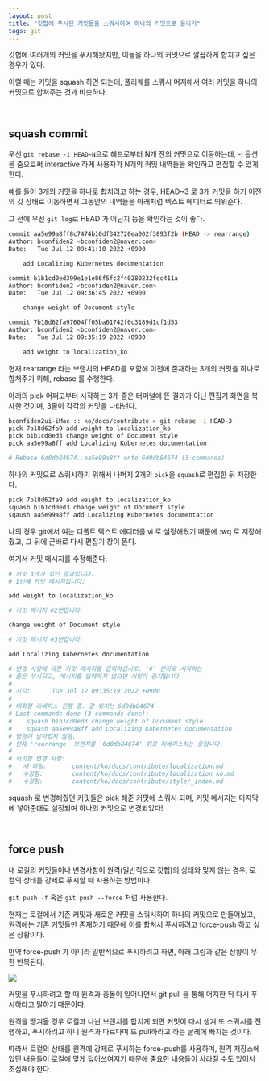 ```yaml
---
layout: post
title: "깃헙에 푸시된 커밋들을 스쿼시하여 하나의 커밋으로 올리기"
tags: git
---
```


깃헙에 여러개의 커밋을 푸시해놨지만, 이들을 하나의 커밋으로 깔끔하게 합치고 싶은 경우가 있다.

이럴 때는 커밋을 squash 하면 되는데, 풀리퀘를 스쿼시 머지해서 여러 커밋을 하나의 커밋으로 합쳐주는 것과 비슷하다.

<br>

## squash commit

우선 ```git rebase -i HEAD~N```으로 헤드로부터 N개 전의 커밋으로 이동하는데, -i 옵션을 줌으로써 interactive 하게 사용자가 N개의 커밋 내역들을 확인하고 편집할 수 있게 한다.

예를 들어 3개의 커밋을 하나로 합치려고 하는 경우, HEAD~3 로 3개 커밋을 하기 이전의 깃 상태로 이동하면서 그동안의 내역들을 아래처럼 텍스트 에디터로 띄워준다.

그 전에 우선 ```git log```로 HEAD 가 어딘지 등을 확인하는 것이 좋다.

```bash
commit aa5e99a8ff8c7474b10df342720ea002f3893f2b (HEAD -> rearrange)
Author: bconfiden2 <bconfiden2@naver.com>
Date:   Tue Jul 12 09:41:10 2022 +0900

    add Localizing Kubernetes documentation

commit b1b1cd0ed399e1e1e86f5fc2f40280232fec411a
Author: bconfiden2 <bconfiden2@naver.com>
Date:   Tue Jul 12 09:36:45 2022 +0900

    change weight of Document style

commit 7b18d62fa97604ff05ba61742f0c3189d1cf1d53
Author: bconfiden2 <bconfiden2@naver.com>
Date:   Tue Jul 12 09:35:19 2022 +0900

    add weight to localization_ko
```

현재 rearrange 라는 브랜치의 HEAD를 포함해 이전에 존재하는 3개의 커밋을 하나로 합쳐주기 위해, rebase 를 수행한다.

아래의 pick 어쩌고부터 시작하는 3개 줄은 터미널에 뜬 결과가 아닌 편집기 화면을 복사한 것이며, 3줄이 각각의 커밋을 나타낸다.

```bash
bconfiden2ui-iMac :: ko/docs/contribute » git rebase -i HEAD~3
pick 7b18d62fa9 add weight to localization_ko
pick b1b1cd0ed3 change weight of Document style
pick aa5e99a8ff add Localizing Kubernetes documentation

# Rebase 6d0db84674..aa5e99a8ff onto 6d0db84674 (3 commands)
```

하나의 커밋으로 스쿼시하기 위해서 나머지 2개의 ```pick```을 ```squash```로 편집한 뒤 저장한다.

```bash
pick 7b18d62fa9 add weight to localization_ko
squash b1b1cd0ed3 change weight of Document style
sqaush aa5e99a8ff add Localizing Kubernetes documentation
```

나의 경우 git에서 여는 디폴트 텍스트 에디터를 vi 로 설정해뒀기 때문에 :wq 로 저장해줬고, 그 뒤에 곧바로 다시 편집기 창이 뜬다.

여기서 커밋 메시지를 수정해준다.

```bash
# 커밋 3개가 섞인 결과입니다.
# 1번째 커밋 메시지입니다:

add weight to localization_ko

# 커밋 메시지 #2번입니다:

change weight of Document style

# 커밋 메시지 #3번입니다:

add Localizing Kubernetes documentation

# 변경 사항에 대한 커밋 메시지를 입력하십시오. '#' 문자로 시작하는
# 줄은 무시되고, 메시지를 입력하지 않으면 커밋이 중지됩니다.
#
# 시각:      Tue Jul 12 09:35:19 2022 +0900
#
# 대화형 리베이스 진행 중. 갈 위치는 6d0db84674
# Last commands done (3 commands done):
#    squash b1b1cd0ed3 change weight of Document style
#    squash aa5e99a8ff add Localizing Kubernetes documentation
# 명령이 남아있지 않음.
# 현재 'rearrange' 브랜치를 '6d0db84674' 위로 리베이스하는 중입니다.
#
# 커밋할 변경 사항:
#   새 파일:       content/ko/docs/contribute/localization.md
#   수정함:        content/ko/docs/contribute/localization_ko.md
#   수정함:        content/ko/docs/contribute/style/_index.md
```

squash 로 변경해줬던 커밋들은 pick 해준 커밋에 스쿼시 되며, 커밋 메시지는 마지막에 넣어준대로 설정되며 하나의 커밋으로 변경되었다!

<br>

## force push

내 로컬의 커밋들이나 변경사항이 원격(일반적으로 깃헙)의 상태와 맞지 않는 경우, 로컬의 상태를 강제로 푸시할 때 사용하는 방법이다.

```git push -f``` 혹은 ```git push --force``` 처럼 사용한다.

현재는 로컬에서 기존 커밋과 새로운 커밋을 스쿼시하여 하나의 커밋으로 만들어놨고, 원격에는 기존 커밋들만 존재하기 때문에 이를 합쳐서 푸시하려고 force-push 하고 싶은 상황이다.

만약 force-push 가 아니라 일반적으로 푸시하려고 하면, 아래 그림과 같은 상황이 무한 반복된다.

<img src="https://user-images.githubusercontent.com/58922834/215728265-561cab7f-a8e3-4b75-b0df-8f00614fbaed.png">

커밋을 푸시하려고 할 때 원격과 충돌이 일어나면서 git pull 을 통해 머지한 뒤 다시 푸시하라고 말하기 때문이다.

원격을 땡겨올 경우 로컬과 나뉜 브랜치를 합치게 되면 커밋이 다시 생겨 또 스쿼시를 진행하고, 푸시하려고 하니 원격과 다르다며 또 pull하라고 하는 굴레에 빠지는 것이다.

따라서 로컬의 상태를 원격에 강제로 푸시하는 force-push를 사용하며, 원격 저장소에 있던 내용들이 로컬에 맞게 덮어쓰여지기 때문에 중요한 내용들이 사라질 수도 있어서 조심해야 한다.

